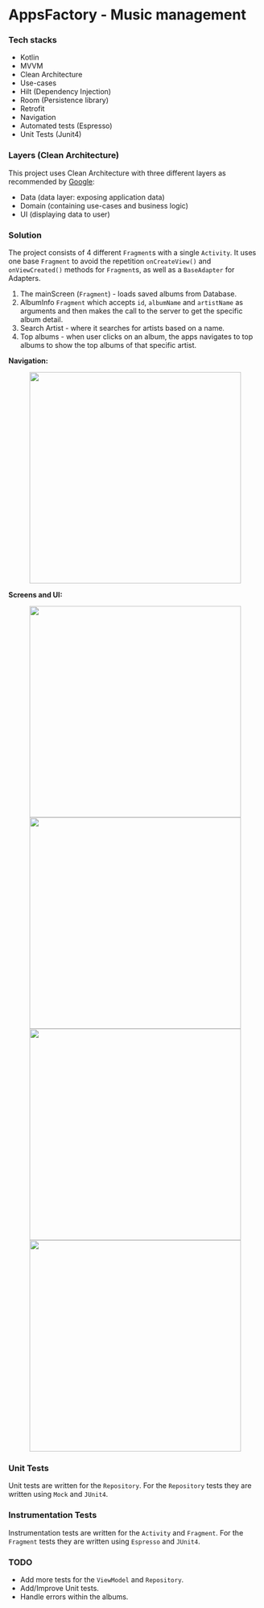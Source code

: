 # AppsFactory - Music management

### Tech stacks

- Kotlin
- MVVM
- Clean Architecture
- Use-cases
- Hilt (Dependency Injection)
- Room (Persistence library)
- Retrofit
- Navigation
- Automated tests (Espresso)
- Unit Tests (Junit4)

### Layers (Clean Architecture)

This project uses Clean Architecture with three different layers as recommended
by [Google](https://developer.android.com/topic/architecture?gclid=Cj0KCQjwnP-ZBhDiARIsAH3FSRcqhwDHkL89guXx0hxFBQPoMx0rabJWKBWiMJi-Fc9hJf5i4vwx6JwaAi_iEALw_wcB&gclsrc=aw.ds#recommended-app-arch):

- Data (data layer: exposing application data)
- Domain (containing use-cases and business logic)
- UI (displaying data to user)

### Solution

The project consists of 4 different `Fragment`s with a single `Activity`. It uses one
base `Fragment` to avoid the repetition `onCreateView()` and `onViewCreated()` methods for `Fragment`s, as well as a `BaseAdapter` for Adapters.

1. The mainScreen (`Fragment`) - loads saved albums from Database.
2. AlbumInfo `Fragment` which accepts `id`, `albumName` and `artistName` as arguments and then makes
   the call to the server to get the specific album detail.
3. Search Artist - where it searches for artists based on a name.
4. Top albums - when user clicks on an album, the apps navigates to top albums to show the top
   albums of that specific artist.

**Navigation:**

<p align="center">
<img src="https://i.imgur.com/zS63MnP.png" height="420" />
</p>

**Screens and UI:**

<p align="center">

<img src="https://i.imgur.com/C9wYaaK.png" height="420" />
<img src="https://i.imgur.com/e6Iqk6o.png" height="420" />
<img src="https://i.imgur.com/1x9Pm3m.png" height="420" />
<img src="https://i.imgur.com/ruVU2VB.png" height="420" />

</p>

### Unit Tests

Unit tests are written for the `Repository`. For the `Repository` tests they are written
using `Mock` and `JUnit4`.

### Instrumentation Tests

Instrumentation tests are written for the `Activity` and `Fragment`. For the `Fragment` tests they
are written using `Espresso` and `JUnit4`.

### TODO

- Add more tests for the `ViewModel` and `Repository`.
- Add/Improve Unit tests.
- Handle errors within the albums.
